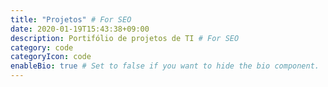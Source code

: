 ```yaml
---
title: "Projetos" # For SEO
date: 2020-01-19T15:43:38+09:00
description: Portifólio de projetos de TI # For SEO
category: code
categoryIcon: code
enableBio: true # Set to false if you want to hide the bio component.
---
```


